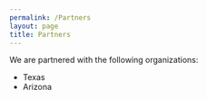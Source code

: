 ```yaml
---
permalink: /Partners
layout: page
title: Partners
---
```


We are partnered with the following organizations:
 - Texas 
 - Arizona 